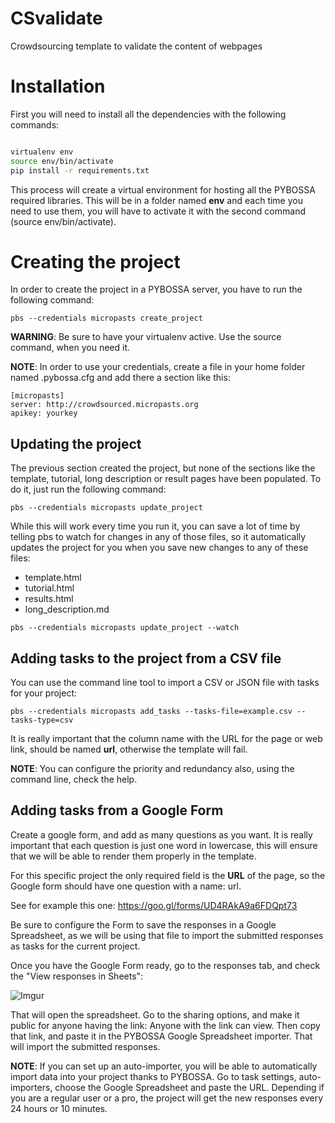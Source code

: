 # CSvalidate
Crowdsourcing template to validate the content of webpages 

# Installation

First you will need to install all the dependencies with the following commands:

```bash

virtualenv env
source env/bin/activate
pip install -r requirements.txt
```

This process will create a virtual environment for hosting all the PYBOSSA required libraries. This will be in a folder named **env** and each time you need to use them, you will have to activate it with the second command (source env/bin/activate).

# Creating the project

In order to create the project in a PYBOSSA server, you have to run the following command:

```
pbs --credentials micropasts create_project
```

**WARNING**: Be sure to have your virtualenv active. Use the source command, when you need it.


**NOTE**: In order to use your credentials, create a file in your home folder named .pybossa.cfg and add there a section like this:

```
[micropasts]
server: http://crowdsourced.micropasts.org
apikey: yourkey

```

## Updating the project

The previous section created the project, but none of the sections like the template, tutorial, long description or result pages have been populated. To do it, just run the following command:

```
pbs --credentials micropasts update_project
```

While this will work every time you run it, you can save a lot of time by telling pbs to watch for changes in any of those files, so it automatically updates the project for you when you save new changes to any of these files:

*  template.html
*  tutorial.html
*  results.html
*  long_description.md

```
pbs --credentials micropasts update_project --watch
```

## Adding tasks to the project from a CSV file

You can use the command line tool to import a CSV or JSON file with tasks for your project:

```
pbs --credentials micropasts add_tasks --tasks-file=example.csv --tasks-type=csv

```

It is really important that the column name with the URL for the page or web link, should be named **url**, otherwise the template will fail. 

**NOTE**: You can configure the priority and redundancy also, using the command line, check the help.

## Adding tasks from a Google Form

Create a google form, and add as many questions as you want. It is really important that each question is just one word in lowercase, this will ensure that we will be able to render them properly in the template.

For this specific project the only required field is the **URL** of the page, so the Google form should have one question with a name: url.

See for example this one: https://goo.gl/forms/UD4RAkA9a6FDQpt73


Be sure to configure the Form to save the responses in a Google Spreadsheet, as we will be using that file to import the submitted responses as tasks for the current project.

Once you have the Google Form ready, go to the responses tab, and check the "View responses in Sheets":

![Imgur](http://i.imgur.com/z71C3Aq.png)

That will open the spreadsheet. Go to the sharing options, and make it public for anyone having the link: Anyone with the link can view. Then copy that link, and paste it in the PYBOSSA Google Spreadsheet importer. That will import the submitted responses.

**NOTE**: If you can set up an auto-importer, you will be able to automatically import data into your project thanks to PYBOSSA. Go to task settings, auto-importers, choose the Google Spreadsheet and paste the URL. Depending if you are a regular user or a pro, the project will get the new responses every 24 hours or 10 minutes.


